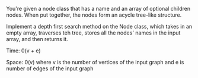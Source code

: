 You're given a node class that has a name and an array of optional children nodes. When put together, the nodes form an acycle tree-like structure.

Implement a depth first search method on the Node class, which takes in an empty array, traverses teh tree, stores all the  nodes' names in the input array, and then returns it.



Time:
0(v + e)


Space:
0(v) 
where v is the number of vertices of the input graph and e is number of edges of the input graph
